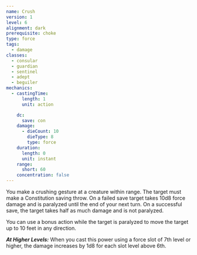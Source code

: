 ```yaml
---
name: Crush
version: 1
level: 6
alignment: dark
prerequisite: choke
type: force
tags:
  - damage
classes:
  - consular
  - guardian
  - sentinel
  - adept
  - beguiler
mechanics:
  - castingTime:
      length: 1
      unit: action

    dc:
      save: con
    damage:
      - dieCount: 10
        dieType: 8
        type: force
    duration:
      length: 0
      unit: instant
    range:
      short: 60
    concentration: false
---
```

You make a crushing gesture at a creature within range. The target must make a Constitution saving throw. On a failed save target takes 10d8 force damage and is paralyzed until the end of your next turn. On a successful save, the target takes half as much damage and is not paralyzed.

You can use a bonus action while the target is paralyzed to move the target up to 10 feet in any direction.

***__At Higher Levels__:*** When you cast this power using a force slot of 7th level or higher, the damage increases by 1d8 for each slot level above 6th.
    